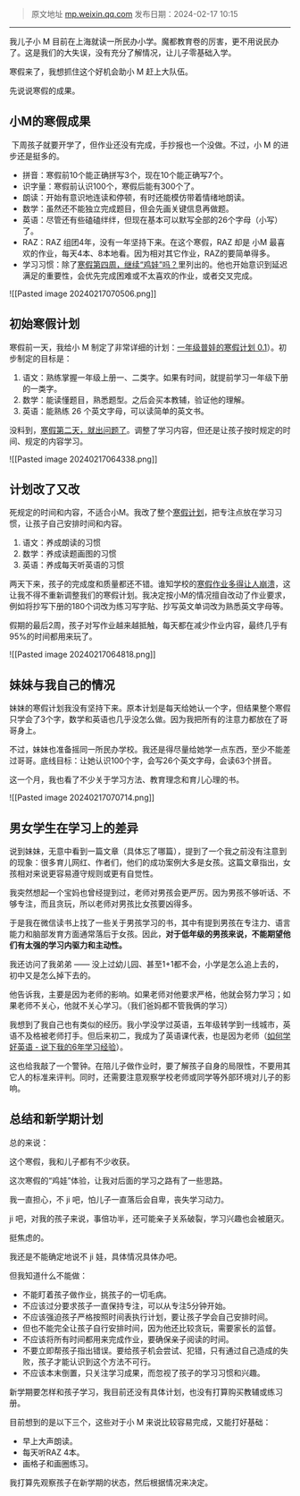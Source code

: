 > 原文地址 [mp.weixin.qq.com](https://mp.weixin.qq.com/s/pNWmiNaTiAJOYHn4CqYaNA)
> 发布日期：2024-02-17 10:15
---

我儿子小 M 目前在上海就读一所民办小学。魔都教育卷的厉害，更不用说民办了。这是我们的大失误，没有充分了解情况，让儿子零基础入学。

寒假来了，我想抓住这个好机会助小 M 赶上大队伍。

先说说寒假的成果。

## 小M的寒假成果
​
下周孩子就要开学了，但作业还没有完成，手抄报也一个没做。不过，小 M 的进步还是挺多的。​

- 拼音：寒假前10个能正确拼写3个，现在10个能正确写7个。
- 识字量：寒假前认识100个，寒假后能有300个了。
- 朗读：开始有意识地连读和停顿，有时还能模仿带着情绪地朗读。
- 数学：虽然还不能独立完成题目，但会先画关键信息再做题。
- 英语：尽管还有些磕磕绊绊，但现在基本可以默写全部的26个字母（小写）了。
- RAZ：RAZ 组团4年，没有一年坚持下来。在这个寒假，RAZ 却是 小M 最喜欢的作业，每天4本、8本地看。因为相对其它作业，RAZ的要简单得多。
- 学习习惯：除了[寒假第四周，继续“鸡娃”吗？](https://mp.weixin.qq.com/s/MslUKFmCv4AgC0EWnTFEsA)里列出的。他也开始意识到延迟满足的重要性，会优先完成困难或不太喜欢的作业，或者交叉完成。

![[Pasted image 20240217070506.png]]

## 初始寒假计划

寒假前一天，我给小 M 制定了非常详细的计划：[一年级普娃的寒假计划 0.1](https://mp.weixin.qq.com/s?__biz=MzIwMzA5NTI3NQ==&mid=2649919865&idx=1&sn=3927e1166d77d7ddd6521ec4c9504e00&scene=21#wechat_redirect)）。初步制定的目标是：

1. 语文：熟练掌握一年级上册一、二类字。如果有时间，就提前学习一年级下册的一类字。    
2. 数学：能读懂题目，熟悉题型。之后会买本教辅，验证他的理解。    
3. 英语：能熟练 26 个英文字母，可以读简单的英文书。

没料到，[寒假第二天，就出问题了](https://mp.weixin.qq.com/s/TxHzhqsWMsbbTeCcljKupQ)。调整了学习内容，但还是让孩子按时规定的时间、规定的内容学习。

![[Pasted image 20240217064338.png]]

## 计划改了又改
死规定的时间和内容，不适合小M。我改了整个[寒假计划](https://mp.weixin.qq.com/s/32_LXDfwRteleFwnNDg82Q)，把专注点放在学习习惯，让孩子自己安排时间和内容。

1. 语文：养成朗读的习惯
2. 数学：养成读题画图的习惯
3. 英语：养成每天听英语的习惯

两天下来，孩子的完成度和质量都还不错。谁知学校的[寒假作业多得让人崩溃](https://mp.weixin.qq.com/s/VReqnHcYpm7cYnlfIaZOAA)，这让我不得不重新调整我们的寒假计划。我决定按小M的情况擅自改动了作业要求，例如将抄写下册的180个词改为练习写字贴、抄写英文单词改为熟悉英文字母等。

假期的最后2周，孩子对写作业越来越抵触，每天都在减少作业内容，最终几乎有95%的时间都用来玩了。

![[Pasted image 20240217064818.png]]



## 妹妹与我自己的情况
妹妹的寒假计划我没有坚持下来。原本计划是每天给她认一个字，但结果整个寒假只学会了3个字，数学和英语也几乎没怎么做。因为我把所有的注意力都放在了哥哥身上。

不过，妹妹也准备摇同一所民办学校。我还是得尽量给她学一点东西，至少不能差过哥哥。底线目标：让她认识100个字，会写26个英文字母，会读63个拼音。

这一个月，我也看了不少关于学习方法、教育理念和育儿心理的书。

![[Pasted image 20240217070714.png]]



## 男女学生在学习上的差异
说到妹妹，无意中看到一篇文章（具体忘了哪篇），提到了一个我之前没有注意到的现象：很多育儿网红、作者们，他们的成功案例大多是女孩。这篇文章指出，女孩相对来说更容易遵守规则或更有自觉性。

我突然想起一个宝妈也曾经提到过，老师对男孩会更严厉。因为男孩不够听话、不够专注，而且贪玩，所以老师对男孩比女孩要凶得多。

于是我在微信读书上找了一些关于男孩学习的书，其中有提到男孩在专注力、语言能力和脑部发育方面通常落后于女孩。因此，**对于低年级的男孩来说，不能期望他们有太强的学习内驱力和主动性。**

我还访问了我弟弟 —— 没上过幼儿园、甚至1+1都不会，小学是怎么追上去的，初中又是怎么掉下去的。

他告诉我，主要是因为老师的影响。如果老师对他要求严格，他就会努力学习；如果老师不关心，他就不关心学习。（我们爸妈都不管我俩的学习）

我想到了我自己也有类似的经历。我小学没学过英语，五年级转学到一线城市，英语不及格被老师打手。但后来初二，我成为了英语课代表，也是因为老师（[如何学好英语 - 说下我的6年学习经验](https://mp.weixin.qq.com/s/-IoY0eBfYqy2I2dc50YcWA)）。

这也给我敲了一个警钟。在陪儿子做作业时，要了解孩子自身的局限性，不要用其它人的标准来评判。同时，还需要注意观察学校老师或同学等外部环境对儿子的影响。

## 总结和新学期计划

总的来说：

这个寒假，我和儿子都有不少收获。

这次寒假的“鸡娃”体验，让我对后面的学习之路有了一些思路。

我一直担心，不 ji 吧，怕儿子一直落后会自卑，丧失学习动力。

ji 吧，对我的孩子来说，事倍功半，还可能亲子关系破裂，学习兴趣也会被磨灭。

挺焦虑的。

我还是不能确定地说不 ji 娃，具体情况具体办吧。

但我知道什么不能做：

- 不能盯着孩子做作业，挑孩子的一切毛病。
- 不应该过分要求孩子一直保持专注，可以从专注5分钟开始。
- 不应该强迫孩子严格按照时间表执行计划，要让孩子学会自己安排时间。
- 但也不能完全让孩子自行安排时间，因为他还比较贪玩，需要家长的监督。
- 不应该将所有时间都用来完成作业，要确保亲子阅读的时间。
- 不要立即帮孩子指出错误。要给孩子机会尝试、犯错，只有通过自己造成的失败，孩子才能认识到这个方法不可行。
- 不应该本末倒置，只关注学习成果，而忽视了孩子的学习习惯和兴趣。

新学期要怎样和孩子学习，我目前还没有具体计划，也没有打算购买教辅或练习册。

目前想到的是以下三个，这些对于小 M 来说比较容易完成，又能打好基础：

- 早上大声朗读。
- 每天听RAZ 4本。
- 画格子和画圈练习。

​我打算先观察孩子在新学期的状态，然后根据情况来决定。